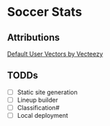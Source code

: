# Soccer Stats

## Attributions

[Default User Vectors by Vecteezy](https://www.vecteezy.com/free-vector/default-user)

## TODDs

- [ ] Static site generation
- [ ] Lineup builder
- [ ] Classification#
- [ ] Local deployment
